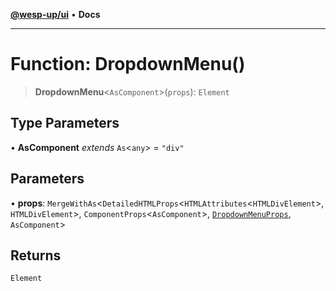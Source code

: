 [**@wesp-up/ui**](../README.md) • **Docs**

***

# Function: DropdownMenu()

> **DropdownMenu**\<`AsComponent`\>(`props`): `Element`

## Type Parameters

• **AsComponent** *extends* `As`\<`any`\> = `"div"`

## Parameters

• **props**: `MergeWithAs`\<`DetailedHTMLProps`\<`HTMLAttributes`\<`HTMLDivElement`\>, `HTMLDivElement`\>, `ComponentProps`\<`AsComponent`\>, [`DropdownMenuProps`](../interfaces/DropdownMenuProps.md), `AsComponent`\>

## Returns

`Element`
